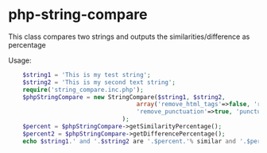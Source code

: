 php-string-compare
==================

This class compares two strings and outputs the similarities/difference as percentage

Usage:
```php
	$string1 = 'This is my test string';
	$string2 = 'This is my second text string';
	require('string_compare.inc.php');
	$phpStringCompare = new StringCompare($string1, $string2,
									array('remove_html_tags'=>false, 'remove_extra_spaces'=>true,
									'remove_punctuation'=>true, 'punctuation_symbols'=>Array('.', ','))
								);
	$percent = $phpStringCompare->getSimilarityPercentage();
	$percent2 = $phpStringCompare->getDifferencePercentage();
	echo $string1.' and '.$string2 are '.$percent.'% similar and '.$percent2.'% differnt';
```
